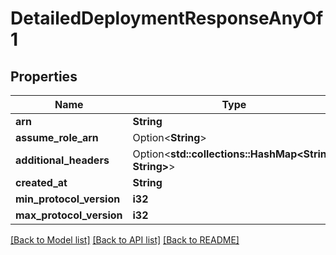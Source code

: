 # DetailedDeploymentResponseAnyOf1

## Properties

Name | Type | Description | Notes
------------ | ------------- | ------------- | -------------
**arn** | **String** |  | 
**assume_role_arn** | Option<**String**> |  | [optional]
**additional_headers** | Option<**std::collections::HashMap<String, String>**> |  | [optional]
**created_at** | **String** |  | 
**min_protocol_version** | **i32** |  | 
**max_protocol_version** | **i32** |  | 

[[Back to Model list]](../README.md#documentation-for-models) [[Back to API list]](../README.md#documentation-for-api-endpoints) [[Back to README]](../README.md)


